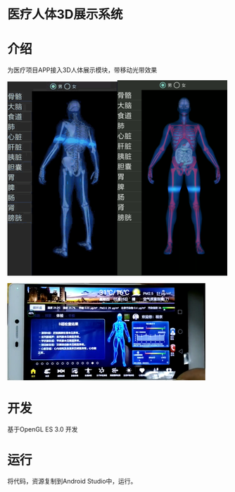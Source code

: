 # 医疗人体3D展示系统

# 介绍

为医疗项目APP接入3D人体展示模块，带移动光带效果


<img src = "../result/moving-light-strip.gif" width = 250><img src = "./result/moving-light-strip2.png" width = 250>

<img src = "./result/app.png" width = 450>


# 开发

基于OpenGL ES 3.0 开发

# 运行

将代码，资源复制到Android Studio中，运行。